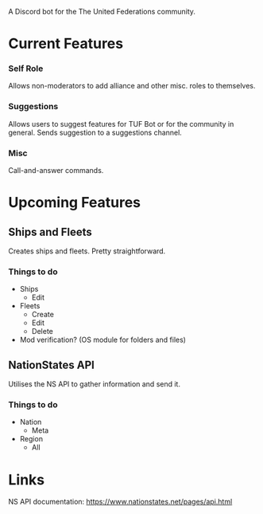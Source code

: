 A Discord bot for the The United Federations community.

# Current Features
### Self Role
Allows non-moderators to add alliance and other misc. roles to themselves.
### Suggestions
Allows users to suggest features for TUF Bot or for the community in general. Sends suggestion to a suggestions channel.
### Misc
Call-and-answer commands.

# Upcoming Features
## Ships and Fleets
Creates ships and fleets. Pretty straightforward.
### Things to do
- Ships
  - Edit
- Fleets
  - Create
  - Edit
  - Delete
- Mod verification? (OS module for folders and files)
## NationStates API
Utilises the NS API to gather information and send it.
### Things to do
- Nation
  - Meta
- Region
  - All

# Links
NS API documentation: https://www.nationstates.net/pages/api.html

